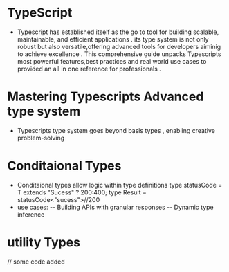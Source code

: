 # TypeScript 
- Typescript has established itself as the go to tool for building scalable, maintainable, and efficient applications . its type system is not only robust but also versatile,offering advanced tools for developers aiminig to achieve excellence . This comprehensive guide unpacks Typescripts most powerful features,best practices and real world use cases to provided an all in one reference for professionals .

# Mastering Typescripts Advanced type system 
- Typescripts type system goes beyond basis types , enabling creative problem-solving 
# Conditaional Types 
- Conditaional types allow logic within type definitions 
 type statusCode<T> = T extends "Sucess" ? 200:400;
 type Result = statusCode<"sucess">//200
 - use cases:
 -- Building APIs with granular responses 
 -- Dynamic type inference 
 # utility Types
 // some code added 